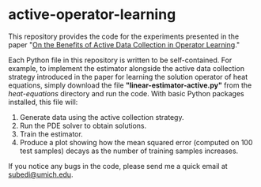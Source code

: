 # active-operator-learning

This repository provides the code for the experiments presented in the paper "[On the Benefits of Active Data Collection in Operator Learning](https://arxiv.org/abs/2410.19725)." 

Each Python file in this repository is written to be self-contained. For example, to implement the estimator alongside the active data collection strategy introduced in the paper for learning the solution operator of heat equations, simply download the file **"linear-estimator-active.py"** from the *heat-equations* directory and run the code. With basic Python packages installed, this file will:  

1. Generate data using the active collection strategy.  
2. Run the PDE solver to obtain solutions.  
3. Train the estimator.  
4. Produce a plot showing how the mean squared error (computed on 100 test samples) decays as the number of training samples increases.


If you notice any bugs in the code, please send me a quick email at subedi@umich.edu. 

